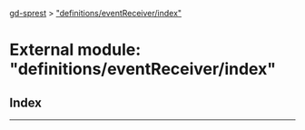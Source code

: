 [gd-sprest](../README.md) > ["definitions/eventReceiver/index"](../modules/_definitions_eventreceiver_index_.md)



# External module: "definitions/eventReceiver/index"

## Index


---
